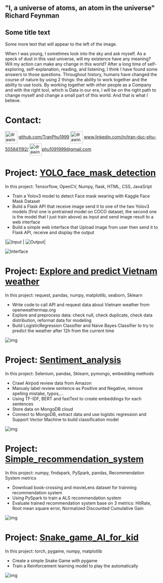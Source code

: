 ## "I, a universe of atoms, an atom in the universe" Richard Feynman

<div style="clear: both;">
  <div style="float: left; margin-right 1em;">
    <img src="images/avatar.png" alt="">
  </div>
  <div>
    <h2>Some title text</h2>
    <p>Some more text that will appear to the left of the image.</p>
  </div>
</div>

When I was young, I sometimes look into the sky and ask myself. As a speck of dust in this vast universe, will my existence have any meaning? Will my action can make any change in this world? After a long time of self-exploring, self-explanation, reading, and listening, I think I have found some answers to those questions. Throughout history, humans have changed the course of nature by using 2 things: the ability to work together and the ability to use tools. By working together with other people as a Company and with the right tool, which is Data in our era, I will be on the right path to change myself and change a small part of this world. And that is what I believe.

# Contact:
<img align="center" src="images/github_PNG28.png" alt="drawing" style="width:40px;"/> <a href="https://github.com/TranPhu1999">github.com/TranPhu1999</a> <img align="center" src="images/linkIn_icon.jpg" alt="drawing" style="width:40px;"/> <a href="https://www.linkedin.com/in/tran-duc-phu-505841192/">www.linkedin.com/in/tran-duc-phu-505841192/</a> <img align="center" src="images/Gmail_logo.png" alt="drawing" style="width:40px;"/><a>phu1091999@gmail.com</a>



# Project: [YOLO_face_mask_detection](https://github.com/TranPhu1999/YOLO_face_mask_detection)
In this project: Tensorflow, OpenCV, Numpy, flask, HTML, CSS, JavaSript
- Train a Yolov3 model to detect Face mask wearing with Kaggle Face Mask Dataset
- Build a Flask API that receive image send it to one of the two Yolov3 models (first one is pretrained model on COCO dataset, the second one is the model that I just train above) as input and send image result to a web interface 
- Build a simple web interface that Upload image from user then send it to Flask API, receive and display the output 

|![Input](images/maksssksksss0.png) | ![Output](images/download.png)|

![Interface](/images/image.png)


# Project: [Explore and predict Vietnam weather](https://github.com/TranPhu1999/Explore_Predict_Vietnam-weather)
In this project: request, pandas, numpy,  matplotlib, seaborn, Sklearn
- Write code to call API and request data about Vietnam weather from openweathermap.org 
- Explore and preprocess data: check null, check duplicate, check data distribution, reformat data for modeling 
- Build LogisticRegression Classifier and Naive Bayes Classifier to try to predict the weather after 12h from the current time 

![img](images/Explore_Predict_Vietnam%20weather.png)


# Project: [Sentiment_analysis](https://github.com/TranPhu1999/Sentiment_analysis)
In this project: Selenium, pandas, Sklearn, pymongo, embedding methods
- Crawl Airpod review data from Amazon 
- Manualy label review sentence as Positive and Negative, remove spelling mistake, typos,... 
- Using TF-IDF, BERT and fastText to create embeddings for each sentences
- Store data on MongoDB cloud
- Connect to MongoDB, extract data and use logistic regression and Support Vector Machine to build classification model

![img](images/Sentiment_analysis_project.png)

# Project: [Simple_recommendation_system](https://github.com/TranPhu1999/Simple_recommendation_system)
In this project: numpy, findspark, PySpark, pandas, Recommendation System metrics
- Download book-crossing and movieLens dataset for trainning recommendation system
- Using PySpark to train a ALS recommendation system
- Evaluate trained recommendation system base on 3 metrics: HitRate, Root mean square error, Normalized Discounted Cumulative Gain

![img](images/Recommendation_system.png)

# Project: [Snake_game_AI_for_kid](https://github.com/TranPhu1999/Snake_reinforcement_learning)
In this project: torch, pygame, numpy, matplotlib
- Create a simple Snake Game with pygame
- Train a Reinforcement learning model to play the automatically

![img](images/SnakeGame.png)




